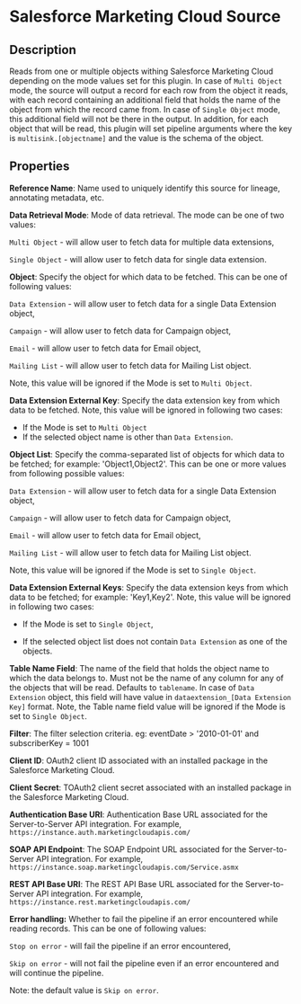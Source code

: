 # Salesforce Marketing Cloud Source

Description
-----------

Reads from one or multiple objects withing Salesforce Marketing Cloud depending on the mode values set for this plugin. 
In case of `Multi Object` mode, the source will output a record for each row from the object it reads, with each record
containing an additional field that holds the name of the object from which the record came from. In case of 
`Single Object` mode, this additional field will not be there in the output. In addition, for each object that will be 
read, this plugin will set pipeline arguments where the key is `multisink.[objectname]` and the value is the schema of 
the object.

Properties
----------

**Reference Name**: Name used to uniquely identify this source for lineage, annotating metadata, etc.

**Data Retrieval Mode**: Mode of data retrieval. The mode can be one of two values: 

`Multi Object` - will allow user to fetch data for multiple data extensions,  

`Single Object` - will allow user to fetch data for single data extension.

**Object**: Specify the object for which data to be fetched. This can be one of following values: 

`Data Extension` - will allow user to fetch data for a single Data Extension object,

`Campaign` - will allow user to fetch data for Campaign object,

`Email` - will allow user to fetch data for Email object,

`Mailing List` - will allow user to fetch data for Mailing List object.

Note, this value will be ignored if the Mode is set to `Multi Object`.  

**Data Extension External Key**: Specify the data extension key from which data to be fetched. Note, this value will 
be ignored in following two cases: 

* If the Mode is set to `Multi Object`
* If the selected object name is other than `Data Extension`. 

**Object List**: Specify the comma-separated list of objects for which data to be fetched; for example: 
'Object1,Object2'. This can be one or more values from following possible values: 

`Data Extension` - will allow user to fetch data for a single Data Extension object,

`Campaign` - will allow user to fetch data for Campaign object,

`Email` - will allow user to fetch data for Email object,

`Mailing List` - will allow user to fetch data for Mailing List object.

Note, this value will be ignored if the Mode is set to `Single Object`.

**Data Extension External Keys**: Specify the data extension keys from which data to be fetched; for example: 
'Key1,Key2'. Note, this value will be ignored in following two cases: 

* If the Mode is set to `Single Object`,

* If the selected object list does not contain `Data Extension` as one of the objects.

**Table Name Field**: The name of the field that holds the object name to which the data belongs to. Must not be the 
name of any column for any of the objects that will be read. Defaults to `tablename`. In case of `Data Extension` 
object, this field will have value in `dataextension_[Data Extension Key]` format. Note, the Table name field value 
will be ignored if the Mode is set to `Single Object`.

**Filter**: The filter selection criteria. eg: eventDate > '2010-01-01' and subscriberKey = 1001

**Client ID**: OAuth2 client ID associated with an installed package in the Salesforce Marketing Cloud.

**Client Secret**: TOAuth2 client secret associated with an installed package in the Salesforce Marketing Cloud.

**Authentication Base URI**: Authentication Base URL associated for the Server-to-Server API integration. 
For example, `https://instance.auth.marketingcloudapis.com/`

**SOAP API Endpoint**: The SOAP Endpoint URL associated for the Server-to-Server API integration. For example, 
`https://instance.soap.marketingcloudapis.com/Service.asmx`

**REST API Base URI**: The REST API Base URL associated for the Server-to-Server API integration. For example, 
`https://instance.rest.marketingcloudapis.com/`

**Error handling:** Whether to fail the pipeline if an error encountered while reading records. This can be one of 
following values:

`Stop on error` - will fail the pipeline if an error encountered,  

`Skip on error` - will not fail the pipeline even if an error encountered and will continue the pipeline.

Note: the default value is `Skip on error`.